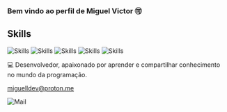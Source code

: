 ### Bem vindo ao perfil de Miguel Victor 🉑

## Skills

![Skills](https://img.shields.io/badge/HTML5-E34826?style=for-the-badge&logo=html5&logoColor=black)
![Skills](https://img.shields.io/badge/PHP-777BB4?style=for-the-badge&logo=php&logoColor=pink)
![Skills](https://img.shields.io/badge/JavaScript-fcdf1e?style=for-the-badge&logo=javascript&logoColor=black)
![Skills](https://img.shields.io/badge/Node.js-43853D?style=for-the-badge&logo=node.js&logoColor=black)
![Skills](https://img.shields.io/badge/Python-3776AB?style=for-the-badge&logo=python&logoColor=black)

💻 Desenvolvedor, apaixonado por aprender e compartilhar conhecimento no mundo da programação.

miguelldev@proton.me           


 ![Mail](https://img.shields.io/badge/ProtonMail-8B89CC?style=for-the-badge&logo=protonmail&logoColor=black) 
